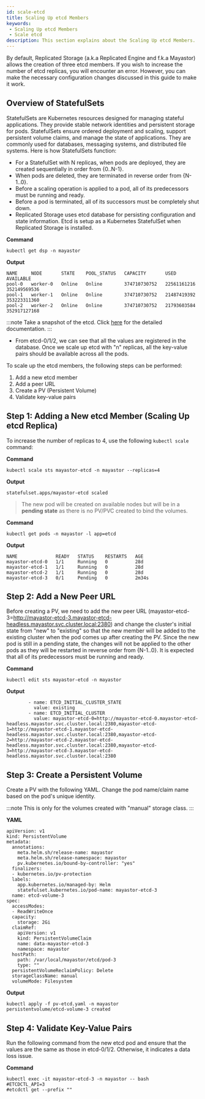 ```yaml
---
id: scale-etcd
title: Scaling Up etcd Members
keywords:
 - Scaling Up etcd Members
 - Scale etcd
description: This section explains about the Scaling Up etcd Members.
---
```


By default, Replicated Storage (a.k.a Replicated Engine and f.k.a Mayastor) allows the creation of three etcd members. If you wish to increase the number of etcd replicas, you will encounter an error. However, you can make the necessary configuration changes discussed in this guide to make it work.

## Overview of StatefulSets

StatefulSets are Kubernetes resources designed for managing stateful applications. They provide stable network identities and persistent storage for pods. StatefulSets ensure ordered deployment and scaling, support persistent volume claims, and manage the state of applications. They are commonly used for databases, messaging systems, and distributed file systems. Here is how StatefulSets function:
* For a StatefulSet with N replicas, when pods are deployed, they are created sequentially in order from {0..N-1}.
* When pods are deleted, they are terminated in reverse order from {N-1..0}.
* Before a scaling operation is applied to a pod, all of its predecessors must be running and ready.
* Before a pod is terminated, all of its successors must be completely shut down.
* Replicated Storage uses etcd database for persisting configuration and state information. Etcd is setup as a Kubernetes StatefulSet when Replicated Storage is installed.

**Command**

``` 
kubectl get dsp -n mayastor
```

**Output**

``` 
NAME     NODE       STATE    POOL_STATUS   CAPACITY       USED          AVAILABLE
pool-0   worker-0   Online   Online        374710730752   22561161216   352149569536
pool-1   worker-1   Online   Online        374710730752   21487419392   353223311360
pool-2   worker-2   Online   Online        374710730752   21793603584   352917127168
```

:::note
Take a snapshot of the etcd. Click [here](https://etcd.io/docs/v3.5/op-guide/recovery/) for the detailed documentation.
:::

* From etcd-0/1/2, we can see that all the values are registered in the database. Once we scale up etcd with "n" replicas, all the key-value pairs should be available across all the pods.

To scale up the etcd members, the following steps can be performed:

1. Add a new etcd member
2. Add a peer URL
3. Create a PV (Persistent Volume)
4. Validate key-value pairs


## Step 1: Adding a New etcd Member (Scaling Up etcd Replica)

To increase the number of replicas to 4, use the following `kubectl scale` command:

**Command**

``` 
kubectl scale sts mayastor-etcd -n mayastor --replicas=4
```

**Output**

``` 
statefulset.apps/mayastor-etcd scaled
```

> The new pod will be created on available nodes but will be in a **pending state** as there is no PV/PVC created to bind the volumes.

**Command**

``` 
kubectl get pods -n mayastor -l app=etcd
```

**Output**

``` 
NAME              READY   STATUS    RESTARTS   AGE
mayastor-etcd-0   1/1     Running   0          28d
mayastor-etcd-1   1/1     Running   0          28d
mayastor-etcd-2   1/1     Running   0          28d
mayastor-etcd-3   0/1     Pending   0          2m34s
```

## Step 2: Add a New Peer URL

Before creating a PV, we need to add the new peer URL (mayastor-etcd-3=http://mayastor-etcd-3.mayastor-etcd-headless.mayastor.svc.cluster.local:2380) and change the cluster's initial state from "new" to "existing" so that the new member will be added to the existing cluster when the pod comes up after creating the PV. Since the new pod is still in a pending state, the changes will not be applied to the other pods as they will be restarted in reverse order from {N-1..0}. It is expected that all of its predecessors must be running and ready.

**Command**

```text 
kubectl edit sts mayastor-etcd -n mayastor 
```

**Output**

```text 
        - name: ETCD_INITIAL_CLUSTER_STATE
          value: existing
        - name: ETCD_INITIAL_CLUSTER
          value: mayastor-etcd-0=http://mayastor-etcd-0.mayastor-etcd-headless.mayastor.svc.cluster.local:2380,mayastor-etcd-1=http://mayastor-etcd-1.mayastor-etcd-headless.mayastor.svc.cluster.local:2380,mayastor-etcd-2=http://mayastor-etcd-2.mayastor-etcd-headless.mayastor.svc.cluster.local:2380,mayastor-etcd-3=http://mayastor-etcd-3.mayastor-etcd-headless.mayastor.svc.cluster.local:2380
```

## Step 3: Create a Persistent Volume

Create a PV with the following YAML. Change the pod name/claim name based on the pod's unique identity.

:::note
This is only for the volumes created with "manual" storage class. 
:::

**YAML**

``` 
apiVersion: v1
kind: PersistentVolume
metadata:
  annotations:
    meta.helm.sh/release-name: mayastor
    meta.helm.sh/release-namespace: mayastor
    pv.kubernetes.io/bound-by-controller: "yes"
  finalizers:
  - kubernetes.io/pv-protection
  labels:
    app.kubernetes.io/managed-by: Helm
    statefulset.kubernetes.io/pod-name: mayastor-etcd-3
  name: etcd-volume-3
spec:
  accessModes:
  - ReadWriteOnce
  capacity:
    storage: 2Gi
  claimRef:
    apiVersion: v1
    kind: PersistentVolumeClaim
    name: data-mayastor-etcd-3
    namespace: mayastor
  hostPath:
    path: /var/local/mayastor/etcd/pod-3
    type: ""
  persistentVolumeReclaimPolicy: Delete
  storageClassName: manual
  volumeMode: Filesystem
```

**Output**

``` 
kubectl apply -f pv-etcd.yaml -n mayastor
persistentvolume/etcd-volume-3 created
```

## Step 4: Validate Key-Value Pairs

Run the following command from the new etcd pod and ensure that the values are the same as those in etcd-0/1/2. Otherwise, it indicates a data loss issue.

**Command**

``` 
kubectl exec -it mayastor-etcd-3 -n mayastor -- bash
#ETCDCTL_API=3
#etcdctl get --prefix ""
```

